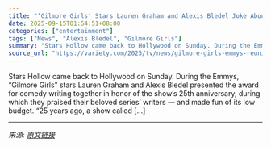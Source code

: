 ```yaml
---
title: "‘Gilmore Girls’ Stars Lauren Graham and Alexis Bledel Joke About Show’s Low Budget During Emmy Reunion: ‘We Had No Money’ and ‘Looked Hungry’"
date: 2025-09-15T01:54:51+08:00
categories: ["entertainment"]
tags: ["News", "Alexis Bledel", "Gilmore Girls"]
summary: "Stars Hollow came back to Hollywood on Sunday. During the Emmys, &#8220;Gilmore Girls” stars Lauren Graham and Alexis Bledel presented the award for comedy writing together in honor of the show&#8217;"
source_url: "https://variety.com/2025/tv/news/gilmore-girls-emmys-reunion-lauren-graham-alexis-bledel-1236514698/"
---
```


Stars Hollow came back to Hollywood on Sunday. During the Emmys, &#8220;Gilmore Girls” stars Lauren Graham and Alexis Bledel presented the award for comedy writing together in honor of the show&#8217;s 25th anniversary, during which they praised their beloved series&#8217; writers — and made fun of its low budget. &#8220;25 years ago, a show called [&#8230;]

---

*来源: [原文链接](https://variety.com/2025/tv/news/gilmore-girls-emmys-reunion-lauren-graham-alexis-bledel-1236514698/)*
